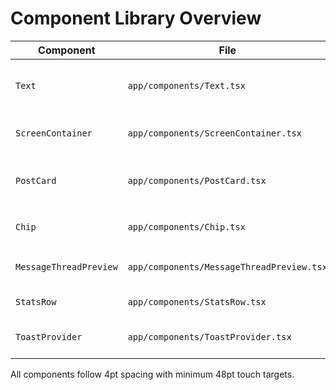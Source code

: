 # Component Library Overview

| Component | File | Props | Accessibility |
| --- | --- | --- | --- |
| `Text` | `app/components/Text.tsx` | `variant`, `color` | Uses semantic variants with contrast-aware colors. |
| `ScreenContainer` | `app/components/ScreenContainer.tsx` | `title`, `children` | Wraps screens with heading and safe padding. |
| `PostCard` | `app/components/PostCard.tsx` | `post`, `lowBandwidth` | Marks summary role and disables large media in low bandwidth mode. |
| `Chip` | `app/components/Chip.tsx` | `label`, `selected`, `onPress` | Exposes `accessibilityState` with selected flag. |
| `MessageThreadPreview` | `app/components/MessageThreadPreview.tsx` | `thread` | Button role with aggregated unread badge. |
| `StatsRow` | `app/components/StatsRow.tsx` | `stats` | Summaries of profile metrics. |
| `ToastProvider` | `app/components/ToastProvider.tsx` | `children` | Announces toasts via polite live region. |

All components follow 4pt spacing with minimum 48pt touch targets.
